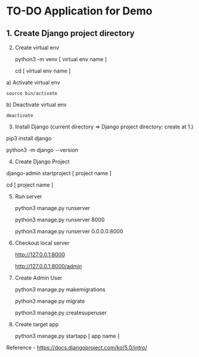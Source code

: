 # TO-DO Application for Demo

## 1. Create Django project directory


2. Create virtual env
   
    python3 -m venv [ virtual env name ]

    cd [ virtual env name ]

  a) Activate virtual env
  
    source bin/activate

  b) Deactivate virtual env

    deactivate


3. Install Django (current directory => Django project directory: create at 1.)

  pip3 install django

  python3 -m django --version


4. Create Django Project

  django-admin startproject [ project name ]
  
  cd [ project name ]


5. Run server

    python3 manage.py runserver

    python3 manage.py runserver 8000

    python3 manage.py runserver 0.0.0.0:8000


6. Checkout local server

    http://127.0.0.1:8000

    http://127.0.0.1:8000/admin


7. Create Admin User

    python3 manage.py makemigrations

    python3 manage.py migrate
   
    python3 manage.py createsuperuser

    
8. Create target app

    python3 manage.py startapp [ app name ]



Reference - https://docs.djangoproject.com/ko/5.0/intro/
